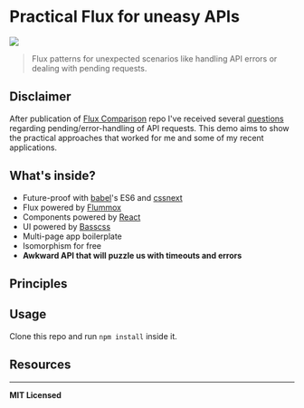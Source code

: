 # Practical Flux for uneasy APIs

![](http://img.shields.io/badge/Status-In%20Progress-brightgreen.svg?style=flat)

> Flux patterns for unexpected scenarios like handling API errors or dealing with pending requests.

## Disclaimer

After publication of [Flux Comparison](https://github.com/voronianski/flux-comparison) repo I've received several [questions](http://pixelhunter.me/post/110248593059/flux-solutions-compared-by-example#comment-1845704464) regarding pending/error-handling of API requests. This demo aims to show the practical approaches that worked for me and some of my recent applications.

## What's inside?

- Future-proof with [babel]()'s ES6 and [cssnext]()
- Flux powered by [Flummox]()
- Components powered by [React]()
- UI powered by [Basscss]()
- Multi-page app boilerplate
- Isomorphism for free
- **Awkward API that will puzzle us with timeouts and errors**

## Principles

## Usage

Clone this repo and run `npm install` inside it.

## Resources

---

**MIT Licensed**
